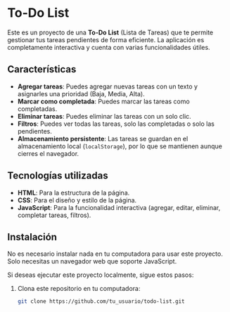 # To-Do List

Este es un proyecto de una **To-Do List** (Lista de Tareas) que te permite gestionar tus tareas pendientes de forma eficiente. La aplicación es completamente interactiva y cuenta con varias funcionalidades útiles.

## Características

- **Agregar tareas**: Puedes agregar nuevas tareas con un texto y asignarles una prioridad (Baja, Media, Alta).
- **Marcar como completada**: Puedes marcar las tareas como completadas.
- **Eliminar tareas**: Puedes eliminar las tareas con un solo clic.
- **Filtros**: Puedes ver todas las tareas, solo las completadas o solo las pendientes.
- **Almacenamiento persistente**: Las tareas se guardan en el almacenamiento local (`localStorage`), por lo que se mantienen aunque cierres el navegador.

## Tecnologías utilizadas

- **HTML**: Para la estructura de la página.
- **CSS**: Para el diseño y estilo de la página.
- **JavaScript**: Para la funcionalidad interactiva (agregar, editar, eliminar, completar tareas, filtros).

## Instalación

No es necesario instalar nada en tu computadora para usar este proyecto. Solo necesitas un navegador web que soporte JavaScript.

Si deseas ejecutar este proyecto localmente, sigue estos pasos:

1. Clona este repositorio en tu computadora:
   ```bash
   git clone https://github.com/tu_usuario/todo-list.git
